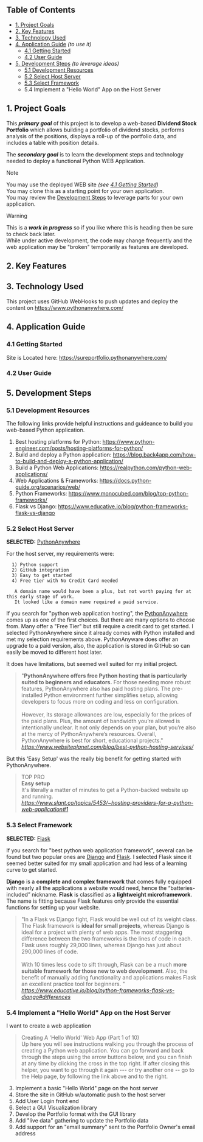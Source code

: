 ## Table of Contents
- [1. Project Goals](#1-project-goals)
- [2. Key Features](#2-key-features)
- [3. Technology Used](#3-technology-used)
- [4. Application Guide](#4-application-guide) *(to use it)*
  - [4.1 Getting Started](#41-getting-started)
  - [4.2 User Guide](#42-user-guide)
- [5. Development Steps](#5-development-steps) *(to leverage ideas)*
  - [5.1 Development Resources](#51-development-resources)
  - [5.2 Select Host Server](#52-select-host-server)
  - [5.3 Select Framework](#53-select-framework)
  - 5.4 Implement a "Hello World" App on the Host Server
  
## 1. Project Goals
This ***primary goal*** of this project is to develop a web-based **Dividend Stock Portfolio** which allows building a portfolio of dividend stocks, performs analysis of the positions, displays a roll-up of the portfolio data, and includes a table with position details.

The ***secondary goal*** is to learn the development steps and technology needed to deploy a functional Python WEB Application.

> [!NOTE]
> You may use the deployed WEB site *(see [4.1 Getting Started](#41-getting-started))*<br>
> You may clone this as a starting point for your own application.<br>
> You may review the [Development Steps](#5-development-steps) to leverage parts for your own application.

> [!WARNING]  
> This is a ***work in progress*** so if you like where this is heading then be sure to check back later.<br>
> While under active development, the code may change frequently and the web application may be "broken" temporarily as features are developed.

## 2. Key Features

## 3. Technology Used
This project uses GitHub WebHooks to push updates and deploy the content on https://www.pythonanywhere.com/

## 4. Application Guide

### 4.1 Getting Started
Site is Located here: https://sureportfolio.pythonanywhere.com/
  
### 4.2 User Guide

## 5. Development Steps

### 5.1 Development Resources
The following links provide helpful instructions and guideance to build you web-based Python application.
1. Best hosting platforms for Python: https://www.python-engineer.com/posts/hosting-platforms-for-python/
2. Build and deploy a Python application: https://blog.back4app.com/how-to-build-and-deploy-a-python-application/
3. Build a Python Web Applications: https://realpython.com/python-web-applications/
4. Web Applications & Frameworks: https://docs.python-guide.org/scenarios/web/
5. Python Frameworks: https://www.monocubed.com/blog/top-python-frameworks/
6. Flask vs Django: https://www.educative.io/blog/python-frameworks-flask-vs-django

### 5.2 Select Host Server
**SELECTED:** [PythonAnywhere](https://www.pythonanywhere.com)

For the host server, my requirements were:

      1) Python support
      2) GitHub integration
      3) Easy to get started
      4) Free tier with No Credit Card needed

       A domain name would have been a plus, but not worth paying for at this early stage of work.
       It looked like a domain name required a paid service.

If you search for "python web application hosting", the [PythonAnywhere](https://www.pythonanywhere.com) comes up as one of the first choices.  But there are many options to choose from.  Many offer a "Free Tier" but still require a credit card to get started.  I selected PythonAnywhere since it already comes with Python installed and met my selection requirements above.  PythonAnyware does offer an upgrade to a paid version, also, the application is stored in GitHub so can easily be moved to different host later.

It does have limitations, but seemed well suited for my initial project.
> "**PythonAnywhere offers free Python hosting that is particularly suited to beginners and educators.** For those needing more robust features, PythonAnywhere also has paid hosting plans. The pre-installed Python environment further simplifies setup, allowing developers to focus more on coding and less on configuration.<br><br>
However, its storage allowances are low, especially for the prices of the paid plans. Plus, the amount of bandwidth you’re allowed is intentionally unclear. It not only depends on your plan, but you’re also at the mercy of PythonAnywhere’s resources. Overall, PythonAnywhere is best for short, educational projects."<br>
>*https://www.websiteplanet.com/blog/best-python-hosting-services/*

But this 'Easy Setup' was the really big benefit for getting started with PythonAnywhere.
>TOP PRO<br>
**Easy setup**<br>
It's literally a matter of minutes to get a Python-backed website up and running.<br>
>*https://www.slant.co/topics/5453/~hosting-providers-for-a-python-web-application#1*

### 5.3 Select Framework
**SELECTED:** [Flask](https://flask.palletsprojects.com/)

If you search for "best python web application framework", several can be found but two popular ones are [Django](https://www.djangoproject.com/) and [Flask](https://flask.palletsprojects.com/).  I selected Flask since it seemed better suited for my small application and had less of a learning curve to get started.

**Django** is a **complete and complex framework** that comes fully equipped with nearly all the applications a website would need, hence the “batteries-included” nickname.
**Flask** is classified as a **lightweight microframework**. The name is fitting because Flask features only provide the essential functions for setting up your website.

>"In a Flask vs Django fight, Flask would be well out of its weight class. The Flask framework is **ideal for small projects**, whereas Django is ideal for a project with plenty of web apps. The most staggering difference between the two frameworks is the lines of code in each. Flask uses roughly 29,000 lines, whereas Django has just about 290,000 lines of code.<br><br>
With 10 times less code to sift through, Flask can be a much **more suitable framework for those new to web development**. Also, the benefit of manually adding functionality and applications makes Flask an excellent practice tool for beginners. "<br>
>*https://www.educative.io/blog/python-frameworks-flask-vs-django#differences*

### 5.4 Implement a "Hello World" App on the Host Server
I want to create a web application

>Creating A 'Hello World' Web App (Part 1 of 10)<br>
Up here you will see instructions walking you through the process of creating a Python web application. You can go forward and back through the steps using the arrow buttons below, and you can finish at any time by clicking the cross in the top right. If after closing this helper, you want to go through it again --- or try another one -- go to the Help page, by following the link above and to the right.


3. Implement a basic "Hello World" page on the host server
4. Store the site in GitHub w/automatic push to the host server
5. Add User Login front end
6. Select a GUI Visualization library
7. Develop the Portfolio format with the GUI library
8. Add "live data" gathering to update the Portfolio data
9. Add support for an "email summary" sent to the Portfolio Owner's email address

